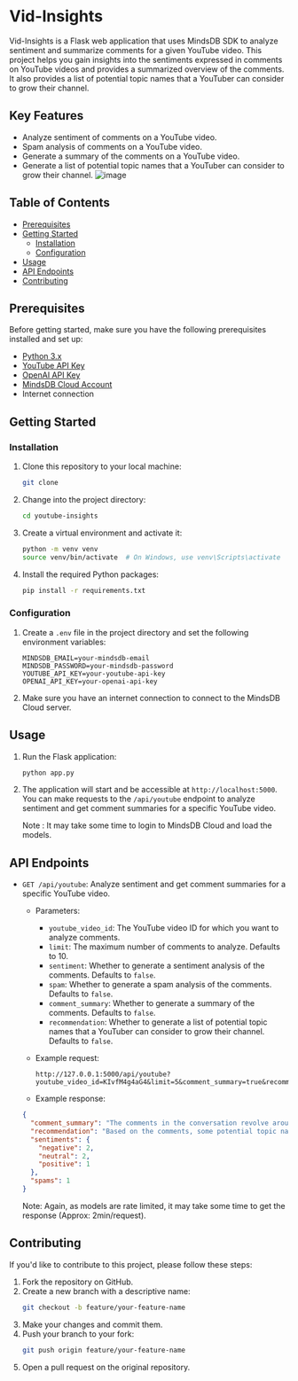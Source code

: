 # Vid-Insights

Vid-Insights is a Flask web application that uses MindsDB SDK to analyze sentiment and summarize comments for a given YouTube video. This project helps you gain insights into the sentiments expressed in comments on YouTube videos and provides a summarized overview of the comments. It also provides a list of potential topic names that a YouTuber can consider to grow their channel.

## Key Features

- Analyze sentiment of comments on a YouTube video.
- Spam analysis of comments on a YouTube video.
- Generate a summary of the comments on a YouTube video.
- Generate a list of potential topic names that a YouTuber can consider to grow their channel.
![image](https://github.com/kaiesamurai/Vid-Insights/assets/168727731/7549a223-5498-4f93-9ecd-33e7c1e17759)

## Table of Contents

- [Prerequisites](#prerequisites)
- [Getting Started](#getting-started)
  - [Installation](#installation)
  - [Configuration](#configuration)
- [Usage](#usage)
- [API Endpoints](#api-endpoints)
- [Contributing](#contributing)

## Prerequisites

Before getting started, make sure you have the following prerequisites installed and set up:

- [Python 3.x](https://www.python.org/downloads/)
- [YouTube API Key](https://developers.google.com/youtube/registering_an_application)
- [OpenAI API Key](https://openai.com/)
- [MindsDB Cloud Account](https://mindsdb.com/)
- Internet connection

## Getting Started

### Installation

1. Clone this repository to your local machine:

   ```bash
   git clone 
   ```

2. Change into the project directory:

   ```bash
   cd youtube-insights
   ```

3. Create a virtual environment and activate it:

   ```bash
   python -m venv venv
   source venv/bin/activate  # On Windows, use venv\Scripts\activate
   ```

4. Install the required Python packages:

   ```bash
   pip install -r requirements.txt
   ```

### Configuration

1. Create a `.env` file in the project directory and set the following environment variables:

   ```
   MINDSDB_EMAIL=your-mindsdb-email
   MINDSDB_PASSWORD=your-mindsdb-password
   YOUTUBE_API_KEY=your-youtube-api-key
   OPENAI_API_KEY=your-openai-api-key
   ```

2. Make sure you have an internet connection to connect to the MindsDB Cloud server.

## Usage

1. Run the Flask application:

   ```bash
   python app.py
   ```

2. The application will start and be accessible at `http://localhost:5000`. You can make requests to the `/api/youtube` endpoint to analyze sentiment and get comment summaries for a specific YouTube video.

   Note : It may take some time to login to MindsDB Cloud and load the models.

## API Endpoints

- `GET /api/youtube`: Analyze sentiment and get comment summaries for a specific YouTube video.

  - Parameters:

    - `youtube_video_id`: The YouTube video ID for which you want to analyze comments.
    - `limit`: The maximum number of comments to analyze. Defaults to 10.
    - `sentiment`: Whether to generate a sentiment analysis of the comments. Defaults to `false`.
    - `spam`: Whether to generate a spam analysis of the comments. Defaults to `false`.
    - `comment_summary`: Whether to generate a summary of the comments. Defaults to `false`.
    - `recommendation`: Whether to generate a list of potential topic names that a YouTuber can consider to grow their channel. Defaults to `false`.

  - Example request:

    ```
    http://127.0.0.1:5000/api/youtube?youtube_video_id=KIvfM4g4aG4&limit=5&comment_summary=true&recommendation=true&sentiment=true&spam=true
    ```

  - Example response:

  ```json
  {
    "comment_summary": "The comments in the conversation revolve around the topic of mystery videos. One person asks what other mystery videos the others would like to see. Another comment provides a link to join a website called \"academy.dhruvrathee.com\" and offers a 40% discount code for the first 400 people. However, it is mentioned that the course is in English. Another comment expresses amazement at a video seen on YouTube where the search and rescue team did not have a piece of",
    "recommendation": "Based on the comments, some potential topic names that a YouTuber can consider to grow their channel could be:\n\n1. Mystery Videos\n2. Search and Rescue Techniques\n3. Failed Search Operations\n4. Reflecting Sunlight for Search and Rescue\n5. Language Learning (English)\n6. Online Courses and Discounts\n7. Dhruv Rathee Academy\n8. YouTube Channel Growth Strategies\n9. Effective Use of Glass in Search Operations\n10. Critiques of Search and Rescue",
    "sentiments": {
      "negative": 2,
      "neutral": 2,
      "positive": 1
    },
    "spams": 1
  }
  ```

  Note: Again, as models are rate limited, it may take some time to get the response (Approx: 2min/request).

## Contributing

If you'd like to contribute to this project, please follow these steps:

1. Fork the repository on GitHub.
2. Create a new branch with a descriptive name:
   ```bash
   git checkout -b feature/your-feature-name
   ```
3. Make your changes and commit them.
4. Push your branch to your fork:
   ```bash
   git push origin feature/your-feature-name
   ```
5. Open a pull request on the original repository.

